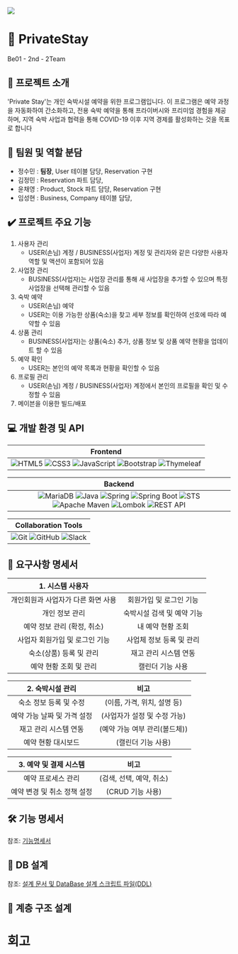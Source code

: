 
<img 
src="https://capsule-render.vercel.app/api?type=wave&color=auto&reversal=true&height=300&section=header&text=PrivateStay&desc=Be01-2nd-2Team&textBg=true&fontSize=90&fontColor=ffee00&animation=fadeIn"
/>

# 🏡 PrivateStay
Be01 - 2nd - 2Team

## 📖 프로젝트 소개
'Private Stay'는 개인 숙박시설 예약을 위한 프로그램입니다. 이 프로그램은 예약 과정을 자동화하여 간소화하고, 
전용 숙박 예약을 통해 프라이버시와 프리미엄 경험을 제공하며, 지역 숙박 사업과 협력을 통해 COVID-19 이후 지역 경제를 활성화하는 것을 목표로 합니다


## 🪪 팀원 및 역할 분담
- 정수민 : <strong>팀장</strong>, User 테이블 담당, Reservation 구현
- 김정민 : Reservation 파트 담당,
- 윤채영 : Product, Stock 파트 담당, Reservation 구현
- 임성현 : Business, Company 테이블 담당, 

## ✔️ 프로젝트 주요 기능
1) 사용자 관리
  	- USER(손님) 계정 / BUSINESS(사업자) 계정 및 관리자와 같은 다양한 사용자 역할 및 액션이 포함되어 있음
2) 사업장 관리
	  - BUSINESS(사업자)는 사업장 관리를 통해 새 사업장을 추가할 수 있으며 특정 사업장을 선택해 관리할 수 있음
3) 숙박 예약
	  - USER(손님) 예약
	  - USER는 이용 가능한 상품(숙소)을 찾고 세부 정보를 확인하여 선호에 따라 예약할 수 있음
4) 상품 관리
	  - BUSINESS(사업자)는 상품(숙소) 추가, 상품 정보 및 상품 예약 현황을 업데이트 할 수 있음
5) 예약 확인
	  - USER는 본인의 예약 목록과 현황을 확인할 수 있음
6) 프로필 관리
	  - USER(손님) 계정 / BUSINESS(사업자) 계정에서 본인의 프로필을 확인 및 수정할 수 있음
7) 메이븐을 이용한 빌드/배포


## 💻 개발 환경 및 API
| Frontend |
|:---------------------:|
| ![HTML5](https://img.shields.io/badge/html5-E34F26?style=for-the-badge&logo=html5&logoColor=white) ![CSS3](https://img.shields.io/badge/css-1572B6?style=for-the-badge&logo=css3&logoColor=white) ![JavaScript](https://img.shields.io/badge/javascript-F7DF1E?style=for-the-badge&logo=javascript&logoColor=black) ![Bootstrap](https://img.shields.io/badge/bootstrap-7952B3?style=for-the-badge&logo=bootstrap&logoColor=white) ![Thymeleaf](https://img.shields.io/badge/thymeleaf-005F0F?style=for-the-badge&logo=thymeleaf&logoColor=white) |

| Backend |
|:--------------------:|
| ![MariaDB](https://img.shields.io/badge/mariaDB-003545?style=for-the-badge&logo=mariaDB&logoColor=white) ![Java](https://img.shields.io/badge/java-007396?style=for-the-badge&logo=java&logoColor=white) ![Spring](https://img.shields.io/badge/spring-6DB33F?style=for-the-badge&logo=spring&logoColor=white) ![Spring Boot](https://img.shields.io/badge/springboot-6DB33F?style=for-the-badge&logo=springboot&logoColor=white) ![STS](https://img.shields.io/badge/STS-6DB33F.svg?style=for-the-badge&logo=spring&logoColor=white) ![Apache Maven](https://img.shields.io/badge/apachemaven-C71A36.svg?style=for-the-badge&logo=apachemaven&logoColor=white) ![Lombok](https://img.shields.io/badge/lombok-C70D2C.svg?style=for-the-badge&logo=lombok&logoColor=white) ![REST API](https://img.shields.io/badge/RESTapi-1997B5?style=for-the-badge&logo=java&logoColor=white) |


| Collaboration Tools |
|:-------------------:|
| ![Git](https://img.shields.io/badge/git-F05032?style=for-the-badge&logo=git&logoColor=white) ![GitHub](https://img.shields.io/badge/github-181717?style=for-the-badge&logo=github&logoColor=white)  ![Slack](https://img.shields.io/badge/Slack-4A154B?style=for-the-badge&logo=slack&logoColor=white) |



## 📒 요구사항 명세서 
|1. 시스템 사용자||
|:--:|:--:|
|개인회원과 사업자가 다른 화면 사용|회원가입 및 로그인 기능|
|개인 정보 관리|숙박시설 검색 및 예약 기능|
|예약 정보 관리 (확정, 취소)|내 예약 현황 조회|
|사업자 회원가입 및 로그인 기능|사업체 정보 등록 및 관리|
|숙소(상품) 등록 및 관리|재고 관리 시스템 연동|
|예약 현황 조회 및 관리|캘린더 기능 사용|

|2. 숙박시설 관리|비고|
|:--:|:--:|
|숙소 정보 등록 및 수정|(이름, 가격, 위치, 설명 등)|
|예약 가능 날짜 및 가격 설정|(사업자가 설정 및 수정 가능)|
|재고 관리 시스템 연동|(예약 가능 여부 관리(볼드체))|
|예약 현황 대시보드|(캘린더 기능 사용)|

|3. 예약 및 결제 시스템|비고|
|:--:|:--:|
|예약 프로세스 관리|(검색, 선택, 예약, 취소)|
|예약 변경 및 취소 정책 설정|(CRUD 기능 사용)|

## 🛠️ 기능 명세서
참조: [기능명세서](https://github.com/beyond-sw-camp/be01-2nd-2Team-PrivateStay/blob/main/Documents/2_PrivateStay_%EA%B8%B0%EB%8A%A5%EB%AA%85%EC%84%B8%EC%84%9C.xlsx)

## 💾 DB 설계
참조: [설계 문서 및 DataBase 설계 스크립트 파일(DDL)
](https://github.com/beyond-sw-camp/be01-2nd-2Team-PrivateStay/blob/main/Documents/3_PrivateStay_%EC%84%A4%EA%B3%84%20%EB%AC%B8%EC%84%9C%20%EB%B0%8F%20DataBase%20%EC%84%A4%EA%B3%84%20%EC%8A%A4%ED%81%AC%EB%A6%BD%ED%8A%B8%20%ED%8C%8C%EC%9D%BC(DDL).pdf)

## 📐 계층 구조 설계



# 회고
